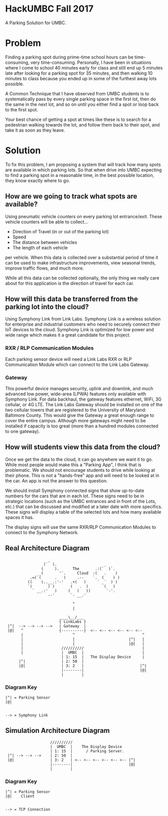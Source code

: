 # HackUMBC Fall 2017
A Parking Solution for UMBC.

# Problem
Finding a parking spot during prime-time school hours can be time-consuming,
very time-consuming. Personally, I have been in situations where I come to
school 40 minutes early for class and still end up 5 minutes late after looking
for a parking spot for 35 minutes, and then walking 10 minutes to class because
you ended up in some of the furthest away lots possible.

A Common Technique that I have observed from UMBC students is to systematically
pass by every single parking space in the first lot, then do the same in the
next lot, and so on until you either find a spot or loop back to the first spot.

Your best chance of getting a spot at times like these is to search for a pedestrian
walking towards the lot, and follow them back to their spot, and take it as soon as
they leave.

# Solution
To fix this problem, I am proposing a system that will track how many spots are 
available in which parking lots. So that when drive into UMBC expecting to find
a parking spot in a reasonable time, in the best possible location, they know
exactly where to go.

## How are we going to track what spots are available?
Using pneumatic vehicle counters on every parking lot entrance/exit. These
vehicle counters will be able to collect...

* Direction of Travel (in or out of the parking lot)
* Speed
* The distance between vehicles
* The length of each vehicle

per vehicle. When this data is collected over a substantial period of time
it can be used to make infrastructure improvements, view seasonal trends,
improve traffic flows, and much more.

While all this data can be collected optionally, the only thing we really
care about for this application is the direction of travel for each car.

## How will this data be transferred from the parking lot into the cloud?
Using Symphony Link from Link Labs. Symphony Link is a wireless solution for
enterprise and industrial customers who need to securely connect their IoT
devices to the cloud. Symphony Link is optimized for low power and wide range
which makes it a great candidate for this project.

### RXR / RLP Communication Modules
Each parking sensor device will need a Link Labs RXR or RLP Communication Module
which can connect to the Link Labs Gateway.

### Gateway
This powerful device manages security, uplink and downlink, and much advanced low power, wide-area (LPWA) features only available with Symphony Link. For data backhaul, the gateway features ethernet, WiFi, 3G cellular, or 4G LTE.
The Link Labs Gateway should be installed on one of the two cellular towers that
are registered to the University of Maryland: Baltimore County. This would give
the Gateway a great enough range to cover the entire campus. Although more gateways
might need to be installed if capacity is too great (more than a hundred modules
connected to one gateway).

## How will students view this data from the cloud?
Once we get the data to the cloud, it can go anywhere we want it to go. While
most people would make this a "Parking App", I think that is problematic. We
should not encourage students to drive while looking at their phone. This is not
a "hands-free" app and will need to be looked at in the car. An app is not the
answer to this question.

We should install Symphony connected signs that show up-to-date numbers for the
cars that are in each lot. These signs need to be in strategic locations (such as
the UMBC entrances and in front of the Lots, etc.) that can be discussed and modified
at a later date with more specifics. These signs will display a table of the selected
lots and how many available spaces it has.

The display signs will use the same RXR/RLP Communication Modules to connect to the
Symphony Network.

## Real Architecture Diagram

                       _                                  
                     (`  ).                     _           
                    (     ).      The       .:(`  )`.       
                   _(       '`.     Cloud  :(   .    )      
               .=(`(      .   )     .--    `.  (    ) )      
              ((    (..__.:'-'   .+(   )     ` _`  ) )                 
              `(       ) )       (   .  )       (   ) 
                ` __.:'   )     (   (   ))       `-'.
                       --'       `- __.'

                                  ^
                                  |

                            ____\__/___
                            { LinkLabs }
     |^|  --> --> --> -->   | Gateway  |
     |@|   ^                {----------}  <-- <-- <-- <-- <-- <--
           |                      ^                              ^
           |                      |                        |^|   |
           |                      |                        |@|   |
           |                 //////////                          |
           |                 |  UMBC  |                          |
                             | 1: 15  |   The Display Device     |
          |^|                | 2: 50  |
          |@|                | 3: 2   |                         |^|
                             |--------|                         |@|
                             |        |

### Diagram Key

    |^| = Parking Sensor
    |@|
    
    
    --> = Symphony Link
 

## Simulation Architecture Diagram

                        //////////                          
                        |  UMBC  |    The Display Device                         
                        | 1: 15  |      / Parking Server.
     |^| --> --> -->    | 2: 50  |
     |@|                | 3: 2   | <-- <-- <-- <-- <-- <-- |^|
                        |--------|                         |@|
                        |        |

### Diagram Key

    |^| = Parking Sensor
    |@|    Client
    
    
    --> = TCP Connection
    
